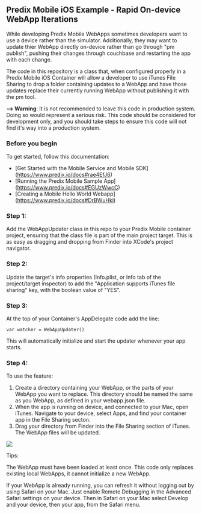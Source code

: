 ## Predix Mobile iOS Example - Rapid On-device WebApp Iterations

While developing Predix Mobile WebApps sometimes developers want to use a device rather than the simulator. Additionally, they may want to update thier WebApp directly on-device rather than go through "pm publish", pushing their changes through couchbase and restarting the app with each change.

The code in this repository is a class that, when configured properly in a Predix Mobile iOS Container will allow a developer to use iTunes File Sharing to drop a folder containing updates to a WebApp and have those updates replace their currently running WebApp without publishing it with the pm tool.

**--> Warning**: It is not recommended to leave this code in production system. Doing so would represent a serious risk. This code should be considered for development only, and you should take steps to ensure this code will not find it's way into a production system.
### Before you begin
To get started, follow this documentation:
* [Get Started with the Mobile Service and Mobile SDK] (https://www.predix.io/docs#rae4EfJ6) 
* [Running the Predix Mobile Sample App] (https://www.predix.io/docs#EGUzWwcC)
* [Creating a Mobile Hello World Webapp] (https://www.predix.io/docs#DrBWuHkl) 


### Step 1:

Add the WebAppUpdater class in this repo to your Predix Mobile container project, ensuring that the class file is part of the main project target. This is as easy as dragging and dropping from Finder into XCode's project navigator.

### Step 2:

Update the target's info properties (Info.plist, or Info tab of the project/target inspector) to add the "Application supports iTunes file sharing" key, with the boolean value of "YES".

### Step 3:

At the top of your Container's AppDelegate code add the line:

    var watcher = WebAppUpdater()

This will automatically initialize and start the updater whenever your app starts.

### Step 4:

To use the feature: 
1. Create a directory containing your WebApp, or the parts of your WebApp you want to replace. This directory should be named the same as you WebApp, as defined in your webapp.json file. 
2. When the app is running on device, and connected to your Mac, open iTunes. Navigate to your device, select Apps, and find your container app in the File Sharing secton.
3. Drag your directory from Finder into the File Sharing section of iTunes. The WebApp files will be updated.

![](./README/Images/WebAppUpdater.gif)

Tips:

The WebApp must have been loaded at least once. This code only replaces existing local WebApps, it cannot initialize a new WebApp.

If your WebApp is already running, you can refresh it without logging out by using Safari on your Mac. Just enable Remote Debugging in the Advanced Safari settings on your device. Then in Safari on your Mac select Develop and your device, then your app, from the Safari menu.



